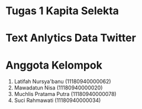 # Tugas 1 Kapita Selekta
# Text Anlytics Data Twitter
# Anggota Kelompok
1. Latifah Nursya'banu (11180940000062)
2. Mawadatun Nisa (11180940000020)
3. Muchlis Pratama Putra (11180940000078)
4. Suci Rahmawati (11180940000034)
